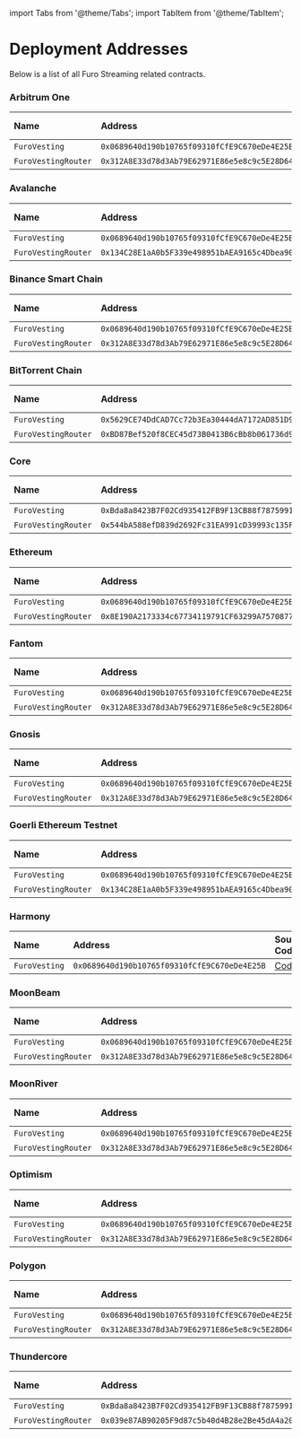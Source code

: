 import Tabs from '@theme/Tabs'; import TabItem from '@theme/TabItem';

# Deployment Addresses

Below is a list of all Furo Streaming related contracts.

<Tabs>

<TabItem value='arbitrum' label='Arbitrum One' default>

### Arbitrum One

| Name | Address | Source Code | Explorer |
| :-- | :-- | :-- | :-- |
| `FuroVesting` | `0x0689640d190b10765f09310fCfE9C670eDe4E25B` | [Code](https://github.com/sushiswap/sushiswap/blob/master/protocols/furo/contracts/base/FuroVesting.sol) | [Link](https://arbiscan.io/address/0x0689640d190b10765f09310fCfE9C670eDe4E25B) |
| `FuroVestingRouter` | `0x312A8E33d78d3Ab79E62971E86e5e8c9c5E28D64` | [Code](https://github.com/sushiswap/sushiswap/blob/master/protocols/furo/contracts/FuroVestingRouter.sol) | [Link](https://arbiscan.io/address/0x312A8E33d78d3Ab79E62971E86e5e8c9c5E28D64) |

</TabItem>

<TabItem value='avalanche' label='Avalanche' default>

### Avalanche

| Name | Address | Source Code | Explorer |
| :-- | :-- | :-- | :-- |
| `FuroVesting` | `0x0689640d190b10765f09310fCfE9C670eDe4E25B` | [Code](https://github.com/sushiswap/sushiswap/blob/master/protocols/furo/contracts/base/FuroVesting.sol) | [Link](https://snowtrace.io/address/0x0689640d190b10765f09310fCfE9C670eDe4E25B) |
| `FuroVestingRouter` | `0x134C28E1aA0b5F339e498951bAEA9165c4Dbea90` | [Code](https://github.com/sushiswap/sushiswap/blob/master/protocols/furo/contracts/FuroVestingRouter.sol) | [Link](https://snowtrace.io/address/0x134C28E1aA0b5F339e498951bAEA9165c4Dbea90) |

</TabItem>

<TabItem value='bsc' label='Bsc' default>

### Binance Smart Chain

| Name | Address | Source Code | Explorer |
| :-- | :-- | :-- | :-- |
| `FuroVesting` | `0x0689640d190b10765f09310fCfE9C670eDe4E25B` | [Code](https://github.com/sushiswap/sushiswap/blob/master/protocols/furo/contracts/base/FuroVesting.sol) | [Link](https://bscscan.com/address/0x0689640d190b10765f09310fCfE9C670eDe4E25B) |
| `FuroVestingRouter` | `0x312A8E33d78d3Ab79E62971E86e5e8c9c5E28D64` | [Code](https://github.com/sushiswap/sushiswap/blob/master/protocols/furo/contracts/FuroVestingRouter.sol) | [Link](https://bscscan.com/address/0x312A8E33d78d3Ab79E62971E86e5e8c9c5E28D64) |

</TabItem>

<TabItem value='bttc' label='BitTorrent' default>

### BitTorrent Chain

| Name | Address | Source Code | Explorer |
| :-- | :-- | :-- | :-- |
| `FuroVesting` | `0x5629CE74DdCAD7Cc72b3Ea30444dA7172AD851D9` | [Code](https://github.com/sushiswap/sushiswap/blob/master/protocols/furo/contracts/base/FuroVesting.sol) | [Link](https://bttcscan.com/address/0x5629CE74DdCAD7Cc72b3Ea30444dA7172AD851D9) |
| `FuroVestingRouter` | `0xBD87Bef520f8CEC45d73B0413B6cBb8b061736d9` | [Code](https://github.com/sushiswap/sushiswap/blob/master/protocols/furo/contracts/FuroVestingRouter.sol) | [Link](https://bttcscan.com/address/0xBD87Bef520f8CEC45d73B0413B6cBb8b061736d9) |

</TabItem>

<TabItem value='core' label='Core' default>

### Core

| Name | Address | Source Code | Explorer |
| :-- | :-- | :-- | :-- |
| `FuroVesting` | `0xBda8a8423B7F02Cd935412FB9F13CB88f7875991` | [Code](https://github.com/sushiswap/sushiswap/blob/master/protocols/furo/contracts/base/FuroVesting.sol) | [Link](https://scan.coredao.org/address/0xBda8a8423B7F02Cd935412FB9F13CB88f7875991) |
| `FuroVestingRouter` | `0x544bA588efD839d2692Fc31EA991cD39993c135F` | [Code](https://github.com/sushiswap/sushiswap/blob/master/protocols/furo/contracts/FuroVestingRouter.sol) | [Link](https://scan.coredao.org/address/0x544bA588efD839d2692Fc31EA991cD39993c135F) |

</TabItem>

<TabItem value='ethereum' label='Ethereum' default>

### Ethereum

| Name | Address | Source Code | Explorer |
| :-- | :-- | :-- | :-- |
| `FuroVesting` | `0x0689640d190b10765f09310fCfE9C670eDe4E25B` | [Code](https://github.com/sushiswap/sushiswap/blob/master/protocols/furo/contracts/base/FuroVesting.sol) | [Link](https://etherscan.io/address/0x0689640d190b10765f09310fCfE9C670eDe4E25B) |
| `FuroVestingRouter` | `0x8E190A2173334c67734119791CF63299A7570877` | [Code](https://github.com/sushiswap/sushiswap/blob/master/protocols/furo/contracts/FuroVestingRouter.sol) | [Link](https://etherscan.io/address/0x8E190A2173334c67734119791CF63299A7570877) |

</TabItem>

<TabItem value='fantom' label='Fantom' default>

### Fantom

| Name | Address | Source Code | Explorer |
| :-- | :-- | :-- | :-- |
| `FuroVesting` | `0x0689640d190b10765f09310fCfE9C670eDe4E25B` | [Code](https://github.com/sushiswap/sushiswap/blob/master/protocols/furo/contracts/base/FuroVesting.sol) | [Link](https://ftmscan.com/address/0x0689640d190b10765f09310fCfE9C670eDe4E25B) |
| `FuroVestingRouter` | `0x312A8E33d78d3Ab79E62971E86e5e8c9c5E28D64` | [Code](https://github.com/sushiswap/sushiswap/blob/master/protocols/furo/contracts/FuroVestingRouter.sol) | [Link](https://ftmscan.com/address/0x312A8E33d78d3Ab79E62971E86e5e8c9c5E28D64) |

</TabItem>

<TabItem value='gnosis' label='Gnosis' default>

### Gnosis

| Name | Address | Source Code | Explorer |
| :-- | :-- | :-- | :-- |
| `FuroVesting` | `0x0689640d190b10765f09310fCfE9C670eDe4E25B` | [Code](https://github.com/sushiswap/sushiswap/blob/master/protocols/furo/contracts/base/FuroVesting.sol) | [Link](https://gnosisscan.io/address/0x0689640d190b10765f09310fCfE9C670eDe4E25B) |
| `FuroVestingRouter` | `0x312A8E33d78d3Ab79E62971E86e5e8c9c5E28D64` | [Code](https://github.com/sushiswap/sushiswap/blob/master/protocols/furo/contracts/FuroVestingRouter.sol) | [Link](https://gnosisscan.io/address/0x312A8E33d78d3Ab79E62971E86e5e8c9c5E28D64) |

</TabItem>

<TabItem value='goerli' label='Goerli' default>

### Goerli Ethereum Testnet

| Name | Address | Source Code | Explorer |
| :-- | :-- | :-- | :-- |
| `FuroVesting` | `0x0689640d190b10765f09310fCfE9C670eDe4E25B` | [Code](https://github.com/sushiswap/sushiswap/blob/master/protocols/furo/contracts/base/FuroVesting.sol) | [Link](https://goerli.etherscan.io/address/0x0689640d190b10765f09310fCfE9C670eDe4E25B) |
| `FuroVestingRouter` | `0x134C28E1aA0b5F339e498951bAEA9165c4Dbea90` | [Code](https://github.com/sushiswap/sushiswap/blob/master/protocols/furo/contracts/FuroVestingRouter.sol) | [Link](https://goerli.etherscan.io/address/0x134C28E1aA0b5F339e498951bAEA9165c4Dbea90) |

</TabItem>

<TabItem value='harmony' label='Harmony' default>

### Harmony

| Name | Address | Source Code | Explorer |
| :-- | :-- | :-- | :-- |
| `FuroVesting` | `0x0689640d190b10765f09310fCfE9C670eDe4E25B` | [Code](https://github.com/sushiswap/sushiswap/blob/master/protocols/furo/contracts/base/FuroVesting.sol) | [Link](https://explorer.harmony.one/address/0x0689640d190b10765f09310fCfE9C670eDe4E25B) |

</TabItem>

<TabItem value='moonbeam' label='MoonBeam' default>

### MoonBeam

| Name | Address | Source Code | Explorer |
| :-- | :-- | :-- | :-- |
| `FuroVesting` | `0x0689640d190b10765f09310fCfE9C670eDe4E25B` | [Code](https://github.com/sushiswap/sushiswap/blob/master/protocols/furo/contracts/base/FuroVesting.sol) | [Link](https://moonscan.io/address/0x0689640d190b10765f09310fCfE9C670eDe4E25B) |
| `FuroVestingRouter` | `0x312A8E33d78d3Ab79E62971E86e5e8c9c5E28D64` | [Code](https://github.com/sushiswap/sushiswap/blob/master/protocols/furo/contracts/FuroVestingRouter.sol) | [Link](https://moonscan.io/address/0x312A8E33d78d3Ab79E62971E86e5e8c9c5E28D64) |

</TabItem>

<TabItem value='moonriver' label='MoonRiver' default>

### MoonRiver

| Name | Address | Source Code | Explorer |
| :-- | :-- | :-- | :-- |
| `FuroVesting` | `0x0689640d190b10765f09310fCfE9C670eDe4E25B` | [Code](https://github.com/sushiswap/sushiswap/blob/master/protocols/furo/contracts/base/FuroVesting.sol) | [Link](https://moonriver.moonscan.io/address/0x0689640d190b10765f09310fCfE9C670eDe4E25B) |
| `FuroVestingRouter` | `0x312A8E33d78d3Ab79E62971E86e5e8c9c5E28D64` | [Code](https://github.com/sushiswap/sushiswap/blob/master/protocols/furo/contracts/FuroVestingRouter.sol) | [Link](https://moonriver.moonscan.io/address/0x312A8E33d78d3Ab79E62971E86e5e8c9c5E28D64) |

</TabItem>

<TabItem value='optimism' label='Optimism' default>

### Optimism

| Name | Address | Source Code | Explorer |
| :-- | :-- | :-- | :-- |
| `FuroVesting` | `0x0689640d190b10765f09310fCfE9C670eDe4E25B` | [Code](https://github.com/sushiswap/sushiswap/blob/master/protocols/furo/contracts/base/FuroVesting.sol) | [Link](https://optimistic.etherscan.io/address/0x0689640d190b10765f09310fCfE9C670eDe4E25B) |
| `FuroVestingRouter` | `0x312A8E33d78d3Ab79E62971E86e5e8c9c5E28D64` | [Code](https://github.com/sushiswap/sushiswap/blob/master/protocols/furo/contracts/FuroVestingRouter.sol) | [Link](https://optimistic.etherscan.io/address/0x312A8E33d78d3Ab79E62971E86e5e8c9c5E28D64) |

</TabItem>

<TabItem value='polygon' label='Polygon' default>

### Polygon

| Name | Address | Source Code | Explorer |
| :-- | :-- | :-- | :-- |
| `FuroVesting` | `0x0689640d190b10765f09310fCfE9C670eDe4E25B` | [Code](https://github.com/sushiswap/sushiswap/blob/master/protocols/furo/contracts/base/FuroVesting.sol) | [Link](https://polygonscan.com/address/0x0689640d190b10765f09310fCfE9C670eDe4E25B) |
| `FuroVestingRouter` | `0x312A8E33d78d3Ab79E62971E86e5e8c9c5E28D64` | [Code](https://github.com/sushiswap/sushiswap/blob/master/protocols/furo/contracts/FuroVestingRouter.sol) | [Link](https://polygonscan.com/address/0x312A8E33d78d3Ab79E62971E86e5e8c9c5E28D64) |

</TabItem>

<TabItem value='thundercore' label='Thundercore' default>

### Thundercore

| Name | Address | Source Code | Explorer |
| :-- | :-- | :-- | :-- |
| `FuroVesting` | `0xBda8a8423B7F02Cd935412FB9F13CB88f7875991` | [Code](https://github.com/sushiswap/sushiswap/blob/master/protocols/furo/contracts/base/FuroVesting.sol) | [Link](https://explorer-mainnet.thundercore.com/address/0xBda8a8423B7F02Cd935412FB9F13CB88f7875991) |
| `FuroVestingRouter` | `0x039e87AB90205F9d87c5b40d4B28e2Be45dA4a20` | [Code](https://github.com/sushiswap/sushiswap/blob/master/protocols/furo/contracts/FuroVestingRouter.sol) | [Link](https://explorer-mainnet.thundercore.com/address/0x039e87AB90205F9d87c5b40d4B28e2Be45dA4a20) |

</TabItem>

</Tabs>
